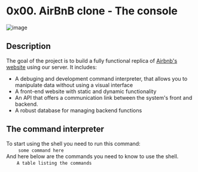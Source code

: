 # 0x00. AirBnB clone - The console

![image](https://user-images.githubusercontent.com/89268568/187202694-0b5e90e5-0003-4113-b8ad-12f7a381d4e5.png)

## Description

The goal of the project is to build a fully functional replica of [Airbnb's website](https://www.airbnb.com/) using our server. It includes:
  - A debuging and development command interpreter, that allows you to manipulate data without using a visual interface
  - A front-end website with static and dynamic functionality 
  - An API that offers a communication link between the system's front and backend. 
  - A robust database for managing backend functions 

## The command interpreter

To start using the shell you need to run this command:<br />
&emsp;&emsp; ```some command here```<br />
And here below are the commands you need to know to use the shell.<br />
&emsp;&emsp;```A table listing the commands```

